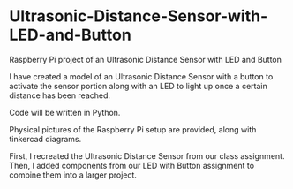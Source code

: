 # Ultrasonic-Distance-Sensor-with-LED-and-Button
Raspberry Pi project of an Ultrasonic Distance Sensor with LED and Button 

I have created a model of an Ultrasonic Distance Sensor with a button to activate the sensor portion along with an LED to light up once a certain distance has been reached. 

Code will be written in Python.

Physical pictures of the Raspberry Pi setup are provided, along with tinkercad diagrams.

First, I recreated the Ultrasonic Distance Sensor from our class assignment. Then, I added components from our LED with Button assignment to combine them into a larger project. 
